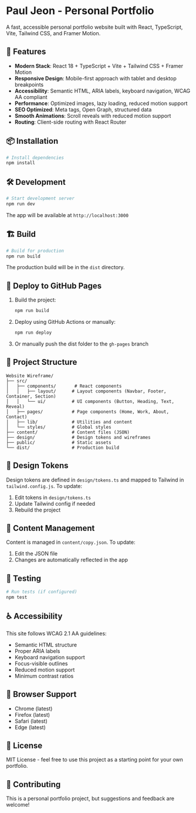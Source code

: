 # Paul Jeon - Personal Portfolio

A fast, accessible personal portfolio website built with React, TypeScript, Vite, Tailwind CSS, and Framer Motion.

## 🚀 Features

- **Modern Stack**: React 18 + TypeScript + Vite + Tailwind CSS + Framer Motion
- **Responsive Design**: Mobile-first approach with tablet and desktop breakpoints
- **Accessibility**: Semantic HTML, ARIA labels, keyboard navigation, WCAG AA compliant
- **Performance**: Optimized images, lazy loading, reduced motion support
- **SEO Optimized**: Meta tags, Open Graph, structured data
- **Smooth Animations**: Scroll reveals with reduced motion support
- **Routing**: Client-side routing with React Router

## 📦 Installation

```bash
# Install dependencies
npm install
```

## 🛠️ Development

```bash
# Start development server
npm run dev
```

The app will be available at `http://localhost:3000`

## 🏗️ Build

```bash
# Build for production
npm run build
```

The production build will be in the `dist` directory.

## 🚢 Deploy to GitHub Pages

1. Build the project:
   ```bash
   npm run build
   ```

2. Deploy using GitHub Actions or manually:
   ```bash
   npm run deploy
   ```

3. Or manually push the dist folder to the `gh-pages` branch

## 📁 Project Structure

```
Website Wireframe/
├── src/
│   ├── components/       # React components
│   │   ├── layout/      # Layout components (Navbar, Footer, Container, Section)
│   │   └── ui/          # UI components (Button, Heading, Text, Reveal)
│   ├── pages/           # Page components (Home, Work, About, Contact)
│   ├── lib/             # Utilities and content
│   └── styles/          # Global styles
├── content/             # Content files (JSON)
├── design/              # Design tokens and wireframes
├── public/              # Static assets
└── dist/                # Production build
```

## 🎨 Design Tokens

Design tokens are defined in `design/tokens.ts` and mapped to Tailwind in `tailwind.config.js`. To update:

1. Edit tokens in `design/tokens.ts`
2. Update Tailwind config if needed
3. Rebuild the project

## 📝 Content Management

Content is managed in `content/copy.json`. To update:

1. Edit the JSON file
2. Changes are automatically reflected in the app

## 🧪 Testing

```bash
# Run tests (if configured)
npm test
```

## ♿ Accessibility

This site follows WCAG 2.1 AA guidelines:
- Semantic HTML structure
- Proper ARIA labels
- Keyboard navigation support
- Focus-visible outlines
- Reduced motion support
- Minimum contrast ratios

## 🎯 Browser Support

- Chrome (latest)
- Firefox (latest)
- Safari (latest)
- Edge (latest)

## 📄 License

MIT License - feel free to use this project as a starting point for your own portfolio.

## 🤝 Contributing

This is a personal portfolio project, but suggestions and feedback are welcome!
